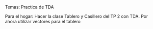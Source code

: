 Temas: 
Practica de TDA

Para el hogar:
Hacer la clase Tablero y Casillero del TP 2 con TDA. Por ahora utilizar vectores para el tablero
